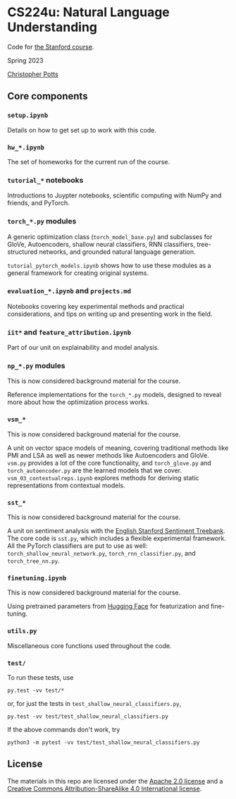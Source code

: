 # CS224u: Natural Language Understanding

Code for [the Stanford course](http://web.stanford.edu/class/cs224u/).

Spring 2023

[Christopher Potts](http://web.stanford.edu/~cgpotts/)


## Core components


### `setup.ipynb`

Details on how to get set up to work with this code.


### `hw_*.ipynb`

The set of homeworks for the current run of the course.


### `tutorial_*` notebooks

Introductions to Juypter notebooks, scientific computing with NumPy and friends, and PyTorch.


### `torch_*.py` modules

A generic optimization class (`torch_model_base.py`) and subclasses for GloVe, Autoencoders, shallow neural classifiers, RNN classifiers, tree-structured networks, and grounded natural language generation.

`tutorial_pytorch_models.ipynb` shows how to use these modules as a general framework for creating original systems.


### `evaluation_*.ipynb` and `projects.md`

Notebooks covering key experimental methods and practical considerations, and tips on writing up and presenting work in the field.


### `iit*` and `feature_attribution.ipynb`

Part of our unit on explainability and model analysis.


### `np_*.py` modules

This is now considered background material for the course.

Reference implementations for the `torch_*.py` models, designed to reveal more about how the optimization process works.


### `vsm_*`

This is now considered background material for the course.

A unit on vector space models of meaning, covering traditional methods like PMI and LSA as well as newer methods like Autoencoders and GloVe. `vsm.py` provides a lot of the core functionality, and `torch_glove.py` and `torch_autoencoder.py` are the learned models that we cover. `vsm_03_contextualreps.ipynb` explores methods for deriving static representations from contextual models.


### `sst_*`

This is now considered background material for the course.

A unit on sentiment analysis with the [English Stanford Sentiment Treebank](https://nlp.stanford.edu/sentiment/treebank.html). The core code is `sst.py`, which includes a flexible experimental framework. All the PyTorch classifiers are put to use as well: `torch_shallow_neural_network.py`, `torch_rnn_classifier.py`, and `torch_tree_nn.py`.


### `finetuning.ipynb`

This is now considered background material for the course.

Using pretrained parameters from [Hugging Face](https://huggingface.co) for featurization and fine-tuning.


### `utils.py`

Miscellaneous core functions used throughout the code.


### `test/`

To run these tests, use

```py.test -vv test/*```

or, for just the tests in `test_shallow_neural_classifiers.py`,

```py.test -vv test/test_shallow_neural_classifiers.py```

If the above commands don't work, try

```python3 -m pytest -vv test/test_shallow_neural_classifiers.py```


## License

The materials in this repo are licensed under the [Apache 2.0 license](LICENSE) and a [Creative Commons Attribution-ShareAlike 4.0 International license](http://creativecommons.org/licenses/by-sa/4.0/).
